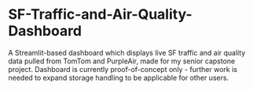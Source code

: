 # SF-Traffic-and-Air-Quality-Dashboard

A Streamlit-based dashboard which displays live SF traffic and air quality data pulled from TomTom and PurpleAir, made for my senior capstone project. Dashboard is currently proof-of-concept only - further work is needed to expand storage handling to be applicable for other users.  
